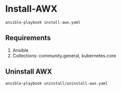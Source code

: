 # Install-AWX

`ansible-playbook install-awx.yaml`

## Requirements
1. Ansible 
2. Collections: community.general, kubernetes.core

## Uninstall AWX

`ansible-playbook uninstall/uninstall-awx.yaml`
